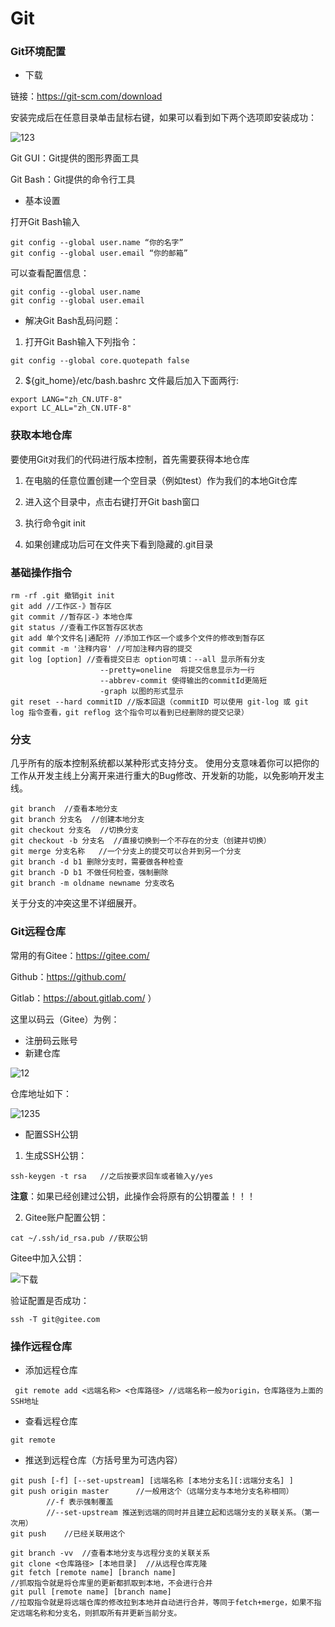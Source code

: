 # Git



### Git环境配置

- 下载

链接：https://git-scm.com/download

安装完成后在任意目录单击鼠标右键，如果可以看到如下两个选项即安装成功：

![123](https://s2.loli.net/2022/08/06/pqSdjNDHMzv6Qng.png)

Git GUI：Git提供的图形界面工具 

Git Bash：Git提供的命令行工具

- 基本设置

打开Git Bash输入

```
git config --global user.name “你的名字”
git config --global user.email “你的邮箱”
```

可以查看配置信息：

```
git config --global user.name
git config --global user.email
```

- 解决Git Bash乱码问题：

1. 打开Git Bash输入下列指令：

```
git config --global core.quotepath false
```

2. ${git_home}/etc/bash.bashrc 文件最后加入下面两行:

```
export LANG="zh_CN.UTF-8"
export LC_ALL="zh_CN.UTF-8"
```

### 获取本地仓库

要使用Git对我们的代码进行版本控制，首先需要获得本地仓库 

1. 在电脑的任意位置创建一个空目录（例如test）作为我们的本地Git仓库 

2. 进入这个目录中，点击右键打开Git bash窗口 

3. 执行命令git init 

4. 如果创建成功后可在文件夹下看到隐藏的.git目录

### 基础操作指令

```
rm -rf .git 撤销git init
git add //工作区-》暂存区
git commit //暂存区-》本地仓库
git status //查看工作区暂存区状态
git add 单个文件名|通配符 //添加工作区一个或多个文件的修改到暂存区
git commit -m '注释内容' //可加注释内容的提交
git log [option] //查看提交日志 option可填：--all 显示所有分支
					--pretty=oneline  将提交信息显示为一行
					--abbrev-commit 使得输出的commitId更简短
					-graph 以图的形式显示
git reset --hard commitID //版本回退（commitID 可以使用 git-log 或 git log 指令查看，git reflog 这个指令可以看到已经删除的提交记录）
```

### 分支

几乎所有的版本控制系统都以某种形式支持分支。 使用分支意味着你可以把你的工作从开发主线上分离开来进行重大的Bug修改、开发新的功能，以免影响开发主线。

```
git branch  //查看本地分支
git branch 分支名  //创建本地分支
git checkout 分支名  //切换分支
git checkout -b 分支名  //直接切换到一个不存在的分支（创建并切换）
git merge 分支名称   //一个分支上的提交可以合并到另一个分支
git branch -d b1 删除分支时，需要做各种检查
git branch -D b1 不做任何检查，强制删除
git branch -m oldname newname 分支改名
```

关于分支的冲突这里不详细展开。

### Git远程仓库

常用的有Gitee：https://gitee.com/  

Github：https://github.com/  

Gitlab：https://about.gitlab.com/ ）

这里以码云（Gitee）为例：

- 注册码云账号
- 新建仓库

![12](https://s2.loli.net/2022/08/06/UPYOHT19gXqN52l.png)

仓库地址如下：

![1235](https://s2.loli.net/2022/08/06/9UPOn45BKCdwm6H.png)

- 配置SSH公钥

1. 生成SSH公钥：

```
ssh-keygen -t rsa   //之后按要求回车或者输入y/yes
```

**注意**：如果已经创建过公钥，此操作会将原有的公钥覆盖！！！

2. Gitee账户配置公钥：

```
cat ~/.ssh/id_rsa.pub //获取公钥
```

Gitee中加入公钥：

![下载](https://s2.loli.net/2022/08/06/9WfmpaqKhtFQESi.png)

验证配置是否成功：

```
ssh -T git@gitee.com
```

### 操作远程仓库

- 添加远程仓库

```
 git remote add <远端名称> <仓库路径> //远端名称一般为origin，仓库路径为上面的SSH地址
```

- 查看远程仓库

```
git remote
```

- 推送到远程仓库（方括号里为可选内容）

```
git push [-f] [--set-upstream] [远端名称 [本地分支名][:远端分支名] ]
git push origin master		//一般用这个（远端分支与本地分支名称相同）
		//-f 表示强制覆盖	
		//--set-upstream 推送到远端的同时并且建立起和远端分支的关联关系。（第一次用）
git push    //已经关联用这个
```

```
git branch -vv  //查看本地分支与远程分支的关联关系
git clone <仓库路径> [本地目录]  //从远程仓库克隆
git fetch [remote name] [branch name] 
//抓取指令就是将仓库里的更新都抓取到本地，不会进行合并
git pull [remote name] [branch name] 
//拉取指令就是将远端仓库的修改拉到本地并自动进行合并，等同于fetch+merge，如果不指定远端名称和分支名，则抓取所有并更新当前分支。
```

